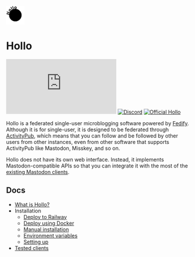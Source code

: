 <picture>
  <source srcset="logo-white.svg" media="(prefers-color-scheme: dark)">
  <img src="logo-black.svg" width="50" height="50">
</picture>


Hollo
=====

[![Matrix][Matrix badge]][Matrix]
[![Discord][Discord badge]][Discord]
[![Official Hollo][Official Hollo badge]][Official Hollo]

Hollo is a federated single-user microblogging software powered by [Fedify].
Although it is for single-user, it is designed to be federated through
[ActivityPub], which means that you can follow and be followed by other users
from other instances, even from other software that supports ActivityPub like
Mastodon, Misskey, and so on.

Hollo does not have its own web interface.  Instead, it implements
Mastodon-compatible APIs so that you can integrate it with the most of
the [existing Mastodon clients](https://docs.hollo.social/clients/).

[Matrix badge]: https://img.shields.io/matrix/hollo-users%3Amatrix.org?logo=matrix
[Matrix]: https://matrix.to/#/%23hollo-users:matrix.org
[Discord badge]: https://img.shields.io/discord/1295652627505217647?logo=discord&cacheSeconds=60
[Discord]: https://discord.gg/hGXXxUq2jK
[Official Hollo]: https://hollo.social/@hollo
[Official Hollo badge]: https://fedi-badge.deno.dev/@hollo@hollo.social/followers.svg
[Fedify]: https://fedify.dev/
[ActivityPub]: https://www.w3.org/TR/activitypub/


Docs
----

 -  [What is Hollo?](https://docs.hollo.social/intro/)
 -  Installation
     -  [Deploy to Railway](https://docs.hollo.social/install/railway/)
     -  [Deploy using Docker](https://docs.hollo.social/install/docker/)
     -  [Manual installation](https://docs.hollo.social/install/manual/)
     -  [Environment variables](https://docs.hollo.social/install/env/)
     -  [Setting up](https://docs.hollo.social/install/setup/)
 -  [Tested clients](https://docs.hollo.social/clients/)
